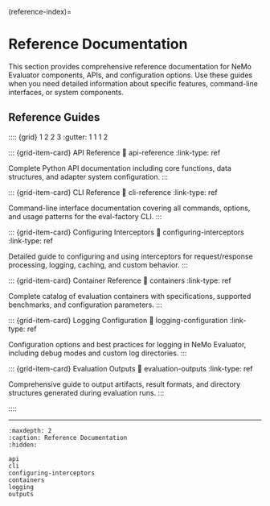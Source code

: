 (reference-index)=
# Reference Documentation

This section provides comprehensive reference documentation for NeMo Evaluator components, APIs, and configuration options. Use these guides when you need detailed information about specific features, command-line interfaces, or system components.

## Reference Guides

:::: {grid} 1 2 2 3
:gutter: 1 1 1 2

::: {grid-item-card} API Reference
:link: api-reference
:link-type: ref

Complete Python API documentation including core functions, data structures, and adapter system configuration.
:::

::: {grid-item-card} CLI Reference
:link: cli-reference
:link-type: ref

Command-line interface documentation covering all commands, options, and usage patterns for the eval-factory CLI.
:::

::: {grid-item-card} Configuring Interceptors
:link: configuring-interceptors
:link-type: ref

Detailed guide to configuring and using interceptors for request/response processing, logging, caching, and custom behavior.
:::

::: {grid-item-card} Container Reference
:link: containers
:link-type: ref

Complete catalog of evaluation containers with specifications, supported benchmarks, and configuration parameters.
:::

::: {grid-item-card} Logging Configuration
:link: logging-configuration
:link-type: ref

Configuration options and best practices for logging in NeMo Evaluator, including debug modes and custom log directories.
:::

::: {grid-item-card} Evaluation Outputs
:link: evaluation-outputs
:link-type: ref

Comprehensive guide to output artifacts, result formats, and directory structures generated during evaluation runs.
:::

::::

---

```{toctree}
:maxdepth: 2
:caption: Reference Documentation
:hidden:

api
cli
configuring-interceptors
containers
logging
outputs
```
